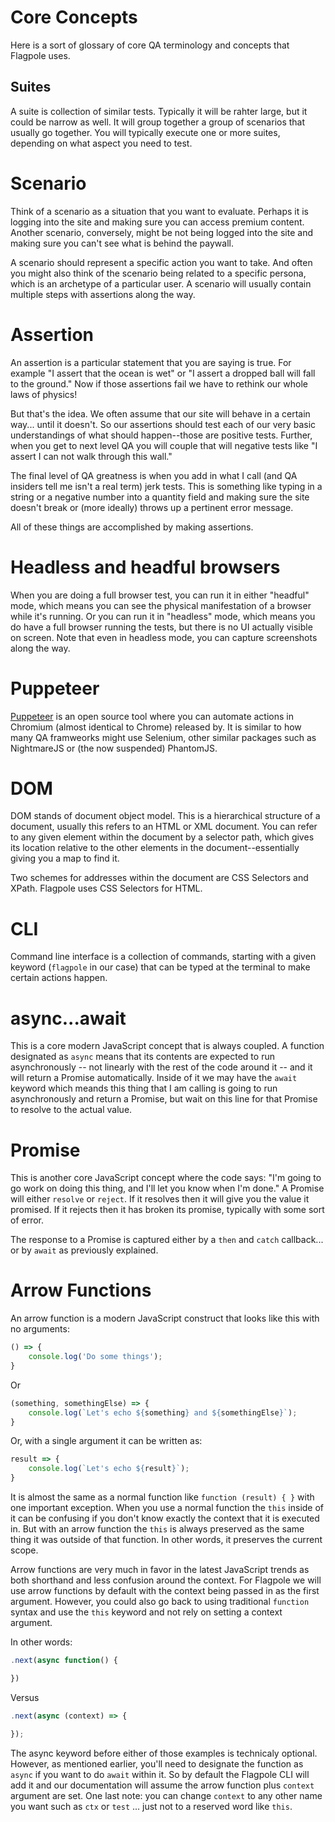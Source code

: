 # Core Concepts

Here is a sort of glossary of core QA terminology and concepts that Flagpole uses.

## Suites

A suite is collection of similar tests. Typically it will be rahter large, but it could be narrow as well. It will group together a group of scenarios that usually go together. You will typically execute one or more suites, depending on what aspect you need to test.

# Scenario

Think of a scenario as a situation that you want to evaluate. Perhaps it is logging into the site and making sure you can access premium content. Another scenario, conversely, might be not being logged into the site and making sure you can't see what is behind the paywall.

A scenario should represent a specific action you want to take. And often you might also think of the scenario being related to a specific persona, which is an archetype of a particular user. A scenario will usually contain multiple steps with assertions along the way.

# Assertion

An assertion is a particular statement that you are saying is true. For example "I assert that the ocean is wet" or "I assert a dropped ball will fall to the ground." Now if those assertions fail we have to rethink our whole laws of physics!

But that's the idea. We often assume that our site will behave in a certain way... until it doesn't. So our assertions should test each of our very basic understandings of what should happen--those are positive tests. Further, when you get to next level QA you will couple that will negative tests like "I assert I can not walk through this wall." 

The final level of QA greatness is when you add in what I call (and QA insiders tell me isn't a real term) jerk tests. This is something like typing in a string or a negative number into a quantity field and making sure the site doesn't break or (more ideally) throws up a pertinent error message.

All of these things are accomplished by making assertions.

# Headless and headful browsers

When you are doing a full browser test, you can run it in either "headful" mode, which means you can see the physical manifestation of a browser while it's running. Or you can run it in "headless" mode, which means you do have a full browser running the tests, but there is no UI actually visible on screen. Note that even in headless mode, you can capture screenshots along the way.

# Puppeteer

[Puppeteer](https://pptr.dev/) is an open source tool where you can automate actions in Chromium (almost identical to Chrome) released by. It is similar to how many QA framweorks might use Selenium, other similar packages such as NightmareJS or (the now suspended) PhantomJS.

# DOM

DOM stands of document object model. This is a hierarchical structure of a document, usually this refers to an HTML or XML document.  You can refer to any given element within the document by a selector path, which gives its location relative to the other elements in the document--essentially giving you a map to find it.

Two schemes for addresses within the document are CSS Selectors and XPath. Flagpole uses CSS Selectors for HTML. 

# CLI

Command line interface is a collection of commands, starting with a given keyword (`flagpole` in our case) that can be typed at the terminal to make certain actions happen. 

# async...await

This is a core modern JavaScript concept that is always coupled. A function designated as `async` means that its contents are expected to run asynchronously -- not linearly with the rest of the code around it -- and it will return a Promise automatically. Inside of it we may have the `await` keyword which meands this thing that I am calling is going to run asynchronously and return a Promise, but wait on this line for that Promise to resolve to the actual value.

# Promise

This is another core JavaScript concept where the code says: "I'm going to go work on doing this thing, and I'll let you know when I'm done." A Promise will either `resolve` or `reject`. If it resolves then it will give you the value it promised. If it rejects then it has broken its promise, typically with some sort of error.

The response to a Promise is captured either by a `then` and `catch` callback... or by `await` as previously explained.

# Arrow Functions

An arrow function is a modern JavaScript construct that looks like this with no arguments:

```javascript
() => {
    console.log('Do some things');
}
```

Or

```javascript
(something, somethingElse) => {
    console.log(`Let's echo ${something} and ${somethingElse}`);
}
```

Or, with a single argument it can be written as:

```javascript
result => {
    console.log(`Let's echo ${result}`);
}
```

It is almost the same as a normal function like `function (result) { }` with one important exception. When you use a normal function the `this` inside of it can be confusing if you don't know exactly the context that it is executed in. But with an arrow function the `this` is always preserved as the same thing it was outside of that function. In other words, it preserves the current scope.

Arrow functions are very much in favor in the latest JavaScript trends as both shorthand and less confusion around the context. For Flagpole we will use arrow functions by default with the context being passed in as the first argument. However, you could also go back to using traditional `function` syntax and use the `this` keyword and not rely on setting a context argument.

In other words:

```javascript
.next(async function() {

})
```

Versus

```javascript
.next(async (context) => {

});
```

The async keyword before either of those examples is technicaly optional. However, as mentioned earlier, you'll need to designate the function as `async` if you want to do `await` within it. So by default the Flagpole CLI will add it and our documentation will assume the arrow function plus `context` argument are set. One last note: you can change `context` to any other name you want such as `ctx` or `test` ... just not to a reserved word like `this`.
